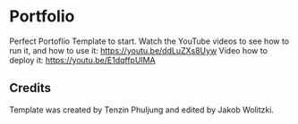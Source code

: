 # Portfolio

Perfect Portoflio Template to start.
Watch the YouTube videos to see how to run it, and how to use it:
https://youtu.be/ddLuZXs8Uyw
Video how to deploy it:
https://youtu.be/E1dqffpUlMA

## Credits

Template was created by Tenzin Phuljung and edited by Jakob Wolitzki.
